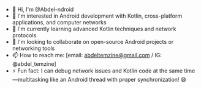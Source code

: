 - 👋 Hi, I'm @Abdel-ndroid
- 👀 I'm interested in Android development with Kotlin, cross-platform applications, and computer networks
- 🌱 I'm currently learning advanced Kotlin techniques and network protocols
- 💞️ I'm looking to collaborate on open-source Android projects or networking tools
- 📫 How to reach me: [email: abdeltemzine@gmail.com / IG: @abdel_temzine]
- ⚡ Fun fact: I can debug network issues and Kotlin code at the same time—multitasking like an Android thread with proper synchronization! 😄

<!---
Abdel-ndroid/Abdel-ndroid is a ✨ special ✨ repository because its `README.md` (this file) appears on your GitHub profile.
You can click the Preview link to take a look at your changes.
--->
